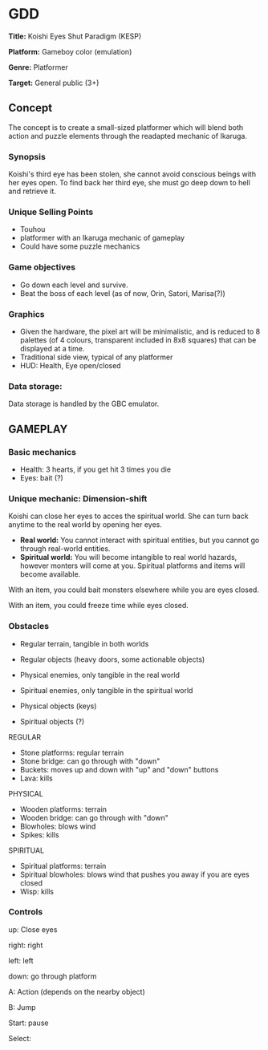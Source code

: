 # GDD

**Title:** Koishi Eyes Shut Paradigm (KESP)

**Platform:** Gameboy color (emulation)

**Genre:** Platformer

**Target:** General public (3+)


## Concept
The concept is to create a small-sized platformer which will blend both action and puzzle elements through the readapted mechanic of Ikaruga.

### Synopsis
Koishi's third eye has been stolen, she cannot avoid conscious beings with her eyes open. To find back her third eye, she must go deep down to hell and retrieve it.

### Unique Selling Points
- Touhou
- platformer with an Ikaruga mechanic of gameplay
- Could have some puzzle mechanics

### Game objectives
- Go down each level and survive.
- Beat the boss of each level (as of now, Orin, Satori, Marisa(?))

### Graphics
- Given the hardware, the pixel art will be minimalistic, and is reduced to 8 palettes (of 4 colours, transparent included in 8x8 squares) that can be displayed at a time.
- Traditional side view, typical of any platformer
- HUD: Health, Eye open/closed

### Data storage:
Data storage is handled by the GBC emulator.

## GAMEPLAY
### Basic mechanics
- Health: 3 hearts, if you get hit 3 times you die
- Eyes: bait (?)

### Unique mechanic: Dimension-shift
Koishi can close her eyes to acces the spiritual world. She can turn back anytime to the real world by opening her eyes.
- __Real world:__ You cannot interact with spiritual entities, but you cannot go through real-world entities.
- __Spiritual world:__ You will become intangible to real world hazards, however monters will come at you. Spiritual platforms and items will become available.

With an item, you could bait monsters elsewhere while you are eyes closed.

With an item, you could freeze time while eyes closed.

### Obstacles
- Regular terrain, tangible in both worlds
- Regular objects (heavy doors, some actionable objects)

- Physical enemies, only tangible in the real world
- Spiritual enemies, only tangible in the spiritual world

- Physical objects (keys)
- Spiritual objects (?)


REGULAR
- Stone platforms: regular terrain
- Stone bridge: can go through with "down"
- Buckets: moves up and down with "up" and "down" buttons
- Lava: kills

PHYSICAL
- Wooden platforms: terrain
- Wooden bridge: can go through with "down"
- Blowholes: blows wind 
- Spikes: kills

SPIRITUAL
- Spiritual platforms: terrain
- Spiritual blowholes: blows wind that pushes you away if you are eyes closed
- Wisp: kills

### Controls
up: Close eyes

right: right

left: left

down: go through platform

A: Action (depends on the nearby object)

B: Jump

Start: pause

Select: 
